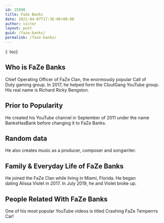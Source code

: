 ```yaml
---
id: 15998
title: FaZe Banks
date: 2021-04-07T17:36:06+00:00
author: victor
layout: post
guid: /faze-banks/
permalink: /faze-banks/
---
```



{: toc}


## Who is FaZe Banks



Chief Operating Officer of FaZe Clan, the enormously popular Call of Duty gaming group. In 2017, he helped form the CloutGang YouTube group. His real name is Richard Ricky Bengston. 

                
                
                
## Prior to Popularity



He created his YouTube channel in September of 2011 under the name BanksHasBank before changing it to FaZe Banks.

                
                
                
## Random data



He also creates music as a producer, composer and songwriter.

                
                
                
## Family & Everyday Life of FaZe Banks



He joined the FaZe Clan while living in Miami, Florida. He began dating Alissa Violet in 2017. In July 2019, he and Violet broke up.  

                
                
                
## People Related With FaZe Banks



One of his most popular YouTube videos is titled Crashing FaZe Temperrrs Car!

                
              
            
          
          
          